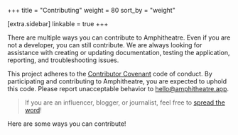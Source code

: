 +++
title = "Contributing"
weight = 80
sort_by = "weight"

[extra.sidebar]
linkable = true
+++

There are multiple ways you can contribute to Amphitheatre. Even if you are not
a developer, you can still contribute. We are always looking for assistance with
creating or updating documentation, testing the application, reporting, and
troubleshooting issues.

This project adheres to the [Contributor
Covenant](https://www.contributor-covenant.org/) code of conduct. By
participating and contributing to Amphitheatre, you are expected to uphold this
code. Please report unacceptable behavior to hello@amphitheatre.app.

> If you are an influencer, blogger, or journalist, feel free to [spread the
> word](@/contributing/promotion.md)!

Here are some ways you can contribute!
